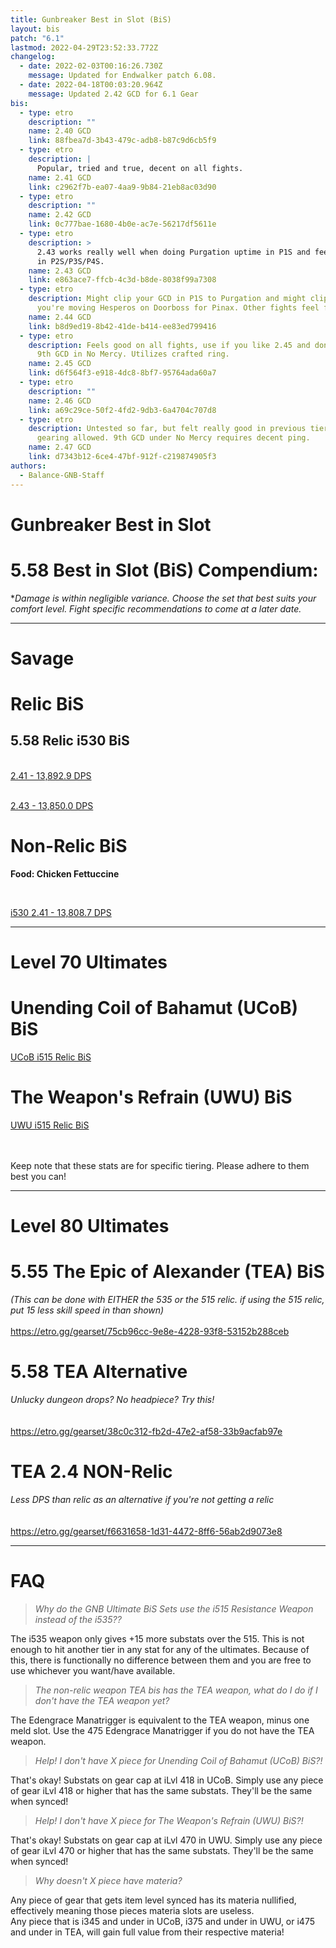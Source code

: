 ```yaml
---
title: Gunbreaker Best in Slot (BiS)
layout: bis
patch: "6.1"
lastmod: 2022-04-29T23:52:33.772Z
changelog:
  - date: 2022-02-03T00:16:26.730Z
    message: Updated for Endwalker patch 6.08.
  - date: 2022-04-18T00:03:20.964Z
    message: Updated 2.42 GCD for 6.1 Gear
bis:
  - type: etro
    description: ""
    name: 2.40 GCD
    link: 88fbea7d-3b43-479c-adb8-b87c9d6cb5f9
  - type: etro
    description: |
      Popular, tried and true, decent on all fights.
    name: 2.41 GCD
    link: c2962f7b-ea07-4aa9-9b84-21eb8ac03d90
  - type: etro
    description: ""
    name: 2.42 GCD
    link: 0c777bae-1680-4b0e-ac7e-56217df5611e
  - type: etro
    description: >
      2.43 works really well when doing Purgation uptime in P1S and feels good
      in P2S/P3S/P4S.
    name: 2.43 GCD
    link: e863ace7-ffcb-4c3d-b8de-8038f99a7308
  - type: etro
    description: Might clip your GCD in P1S to Purgation and might clip your GCD if
      you're moving Hesperos on Doorboss for Pinax. Other fights feel fine.
    name: 2.44 GCD
    link: b8d9ed19-8b42-41de-b414-ee83ed799416
  - type: etro
    description: Feels good on all fights, use if you like 2.45 and don't lose your
      9th GCD in No Mercy. Utilizes crafted ring.
    name: 2.45 GCD
    link: d6f564f3-e918-4dc8-8bf7-95764ada60a7
  - type: etro
    description: ""
    name: 2.46 GCD
    link: a69c29ce-50f2-4fd2-9db3-6a4704c707d8
  - type: etro
    description: Untested so far, but felt really good in previous tiers when
      gearing allowed. 9th GCD under No Mercy requires decent ping.
    name: 2.47 GCD
    link: d7343b12-6ce4-47bf-912f-c219874905f3
authors:
  - Balance-GNB-Staff
---
```

# Gunbreaker Best in Slot

# 5.58 Best in Slot (BiS) Compendium:

\**Damage is within negligible variance. Choose the set that best suits your comfort level. Fight specific recommendations to come at a later date.*

- - -

# Savage

# Relic BiS

## **5.58 Relic i530 BiS**<br/>
<br/>[2.41 - 13,892.9 DPS](https://etro.gg/gearset/724fb635-aee3-43d0-beb2-9ac285445e14) <br/>

<br> [2.43 - 13,850.0 DPS](https://etro.gg/gearset/ec8a3fa3-4f6e-46df-9fe7-7127bfc0607d) <br/>

# Non-Relic BiS

**Food: Chicken Fettuccine<br/>**

**<br/>**

[i530 2.41 - 13,808.7 DPS](https://etro.gg/gearset/3a00ff65-fd0d-45b0-adc1-f4f1a6a2b69a)

- - -

# Level 70 Ultimates

# Unending Coil of Bahamut (UCoB) BiS

[UCoB i515 Relic BiS](https://etro.gg/gearset/20f5754b-faf7-48a5-9b75-99c98939ee27)
<br/>

# The Weapon's Refrain (UWU) BiS

[UWU i515 Relic BiS](https://etro.gg/gearset/85d6d8db-dbe3-4024-a55d-4496d5303ade) <br>

<br/>
<br>Keep note that these stats are for specific tiering. Please adhere to them best you can!

- - -

# Level 80 Ultimates

# 5.55 The Epic of Alexander (TEA) BiS

*(This can be done with EITHER the 535 or the 515 relic. if using the 515 relic, put 15 less skill speed in than shown)<br/>*
<br/><https://etro.gg/gearset/75cb96cc-9e8e-4228-93f8-53152b288ceb>

# 5.58 TEA Alternative

*Unlucky dungeon drops? No headpiece? Try this!*\
*<br/>*
<br/><https://etro.gg/gearset/38c0c312-fb2d-47e2-af58-33b9acfab97e>

# TEA 2.4 NON-Relic

*Less DPS than relic as an alternative if you're not getting a relic* \
<br/>
<br/><https://etro.gg/gearset/f6631658-1d31-4472-8ff6-56ab2d9073e8>

- - -

# FAQ

> *Why do the GNB Ultimate BiS Sets use the i515 Resistance Weapon instead of the i535??*

The i535 weapon only gives +15 more substats over the 515. This is not enough to hit another tier in any stat for any of the ultimates. Because of this, there is functionally no difference between them and you are free to use whichever you want/have available.

> *The non-relic weapon TEA bis has the TEA weapon, what do I do if I don't have the TEA weapon yet?*

The Edengrace Manatrigger is equivalent to the TEA weapon, minus one meld slot. Use the 475 Edengrace Manatrigger if you do not have the TEA weapon.


> *Help! I don't have X piece for Unending Coil of Bahamut (UCoB) BiS?!*

That's okay! Substats on gear cap at iLvl 418 in UCoB. Simply use any piece of gear iLvl 418 or higher that has the same substats. They'll be the same when synced!

> *Help! I don't have X piece for The Weapon's Refrain (UWU) BiS?!*

That's okay! Substats on gear cap at iLvl 470 in UWU. Simply use any piece of gear iLvl 470 or higher that has the same substats. They'll be the same when synced!


> *Why doesn't X piece have materia?*

Any piece of gear that gets item level synced has its materia nullified, effectively meaning those pieces materia slots are useless.
<br>Any piece that is i345 and under in UCoB, i375 and under in UWU, or i475 and under in TEA, will gain full value from their respective materia!
